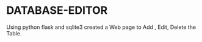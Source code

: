 # DATABASE-EDITOR
Using python flask and sqlite3 created a Web page to Add , Edit, Delete the Table.
